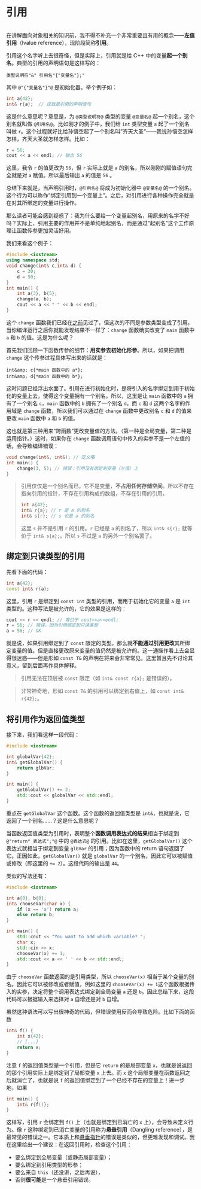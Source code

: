 # 引用

<h6 id="idx_左值引用"></h6>
<h6 id="idx_引用"></h6>

在讲解面向对象相关的知识前，我不得不补充一个非常重要且有用的概念——**左值引用**（lvalue reference），现阶段简称**引用**。

引用这个名字听上去很奇怪，但是实际上，引用就是给 C++ 中的变量**起一个别名**。典型的引用的声明语句是这样写的：

```sdsc
类型说明符"&" 引用名"{"变量名"};"
```

其中 `@"{"变量名"}"@` 是初始化器。举个例子如：

```cpp
int a{42};
int& r{a};  // 这就是引用的声明语句
```

这是什么意思呢？意思是，为 `@类型说明符@` 类型的变量 `@变量名@` 起一个别名，这个别名就叫做 `@引用名@`。比如刚才的例子中，我们给 `int` 类型变量 `a` 起了一个别名叫做 `r`。这个过程就好比给孙悟空起了一个别名叫”齐天大圣“——我说孙悟空怎样怎样，齐天大圣就怎样怎样。比如：
```cpp
r = 56;
cout << a << endl; // 输出 56
```
这里，我令 `r` 的值更改为 `56`，但 `r` 实际上就是 `a` 的别名，所以刚刚的赋值语句完全就是对 `a` 赋值。所以最后输出 `a` 的值是 `56` 。

总结下来就是，当声明引用时，`@引用名@` 将成为初始化器中 `@变量名@` 的一个别名。这个行为可以称作“绑定引用到一个变量上”。之后，对引用进行各种操作完全就是在对其所绑定的变量进行操作。

那么读者可能会感到疑惑了：我为什么要给一个变量起别名，用原来的名字不好吗？实际上，引用主要的作用并不是单纯地起别名，而是通过“起别名”这个工作原理让函数传参更加灵活好用。

我们来看这个例子：
```CPP
#include <iostream>
using namespace std;
void change(int& c,int& d) {
    c = 30;
    d = 50;
}
int main() {
    int a{3}, b{5};
    change(a, b);
    cout << a << " " << b << endl;
}
```
这个 `change` 函数我们已经在[之前](/ch03/function_execution.md#参数传递)见过了，但这次的不同是参数类型变成了引用。当你编译运行之后你就能发现结果不一样了：`change` 函数确实改变了 `main` 函数中 `a` 和 `b` 的值。这是为什么呢？

首先我们回顾一下函数传参的细节：**用实参去初始化形参**。所以，如果把调用 `change` 这个传参过程具体写出来的话就是：
```sdsc-legacy
int&amp; c{*main 函数中的 a*};
int&amp; d{*main 函数中的 b*};
```
这时问题已经浮出水面了。引用在进行初始化时，是将引入的名字绑定到用于初始化的变量上去，使得这个变量拥有一个别名。所以，这里是让 `main` 函数中的 `a` 拥有了一个别名 `c`，`main` 函数中的 `b` 拥有了一个别名 `d`。而 `c` 和 `d` 这两个名字的作用域是 `change` 函数，所以我们可以通过在 `change` 函数中更改别名 `c` 和 `d` 的值来更改 `main` 函数中 `a` 和 `b` 的值。

这也就是第三种用来“跨函数”更改变量值的方法。（第一种是全局变量，第二种是运用指针。）这时，如果你在 `change` 函数调用语句中传入的实参不是一个左值的话，会导致编译错误：
```cpp
void change(int&, int&); // 定义略
int main() {
    change(3, 5); // 错误：引用没有绑定到变量（左值）上
}
```

> 引用仅仅是一个别名而已，它不是变量，**不占用任何存储空间**。所以不存在指向引用的指针，不存在引用构成的数组，不存在引用的引用。
>
> ```cpp
> int a{42};
> int& r{a}; // r 是 a 的别名
> int& s{r}; // s 也是 a 的别名
> ```
>
> 这里 `s` 并不是引用 `r` 的引用。`r` 已经是 `a` 的别名了，所以 `int& s{r};` 就等价于 `int& s{a};`。所以 `s` 不过是 `a` 的另外一个别名罢了。

## 绑定到只读类型的引用

先看下面的代码：
```cpp
int a{42};
const int& r{a};
```
这里，引用 `r` 是绑定到 `const int` 类型的引用，而用于初始化它的变量 `a` 是 `int` 类型的。这种写法是被允许的，它的效果是这样的：
```cpp
cout << r << endl; // 等价于 cout<<a<<endl;
r = 56; // 错误，因为引用绑定到只读类型
a = 56; // OK
```

就是说，如果引用绑定到了 `const` 限定的类型，那么就**不能通过引用更改**其所绑定变量的值。但是直接更改原来变量的值仍然是被允许的。这一通操作看上去会显得很迷惑——但是形如 `const T&` 的声明在将来会非常常见。这里暂且先不讨论其意义，留到后面再作具体解释。

> 引用无法在顶层被 `const` 限定（如 `int& const r{a};` 是错误的）。

> 非常神奇地，形如 `const T&` 的引用可以绑定到右值上，如 `const int& r{42};`。

## 将引用作为返回值类型

接下来，我们看这样一段代码：

```cpp codemo(show)
#include <iostream>

int globalVar{42};
int& getGlobalVar() {
    return glbVar;
}

int main() {
    getGlobalVar() += 2;
    std::cout << globalVar << std::endl;
}
```

重点在 `getGlobalVar` 这个函数。这个函数的返回值类型是 `int&`，也就是说，它返回了一个别名……？这是什么意思呢？

当函数返回值类型为引用时，表明整个**函数调用表达式的结果**相当于绑定到 `@"return" 表达式";"@` 中的 `@表达式@` 的引用。比如在这里，`getGlobalVar()` 这个表达式就相当于绑定到变量 `glbVar` 的引用；因为函数中的 return 语句返回了它。正因如此，`getGlobalVar()` 就是 `globalVar` 的一个别名，因此它可以被赋值或修改（即这里的 `+= 2`）。这段代码的输出是 `44`。

类似的写法还有：

```cpp codemo(show)
#include <iostream>

int a{0}, b{0};
int& chooseVar(char x) {
    if (x == 'a') return a;
    else return b;
}

int main() {
    std::cout << "You want to add which variable? ";
    char x;
    std::cin >> x;
    chooseVar(x) += 1;
    std::cout << a << ' ' << b << std::endl;
}
```

由于 `chooseVar` 函数返回的是引用类型，所以 `chooseVar(x)` 相当于某个变量的别名。因此它可以被修改或者赋值，例如这里的 `chooseVar(x) += 1`这个函数根据传入的实参，决定将整个调用表达式绑定到全局变量 `a` 还是 `b`。因此总结下来，这段代码可以根据输入来选择对 `a` 自增还是对 `b` 自增。

虽然这种语法可以写出很神奇的代码，但错误使用反而会导致危险。比如下面的函数
```cpp
int& f() {
    int x{42};
    // [...]
    return x;
}
```

注意 `f` 的返回值类型是一个引用，但是它 `return` 的是局部变量 `x`，也就是说返回的那个引用实际上是绑定到了局部变量 `x` 上去。而 `x` 这个局部变量在函数返回之后就消亡了，也就是说 `f` 的返回值绑定到了一个已经不存在的变量上！进一步地，如果
```cpp
int main() {
    int& r{f()};
}
```
这样写，引用 `r` 会绑定到 `f()` 上（也就是绑定到已消亡的 `x` 上），会导致未定义行为。像 `r` 这种绑定到已消亡变量的引用称为**悬垂引用**（Dangling reference），是最常见的错误之一。它本质上和[悬垂指针](/ch04/list/safety#悬垂指针)的错误是类似的，但更难发现和调试。我在这里给出一个建议：在返回引用时，检查这个引用：
- 要么绑定到全局变量（或静态局部变量）；
- 要么绑定到引用类型的形参；
- 要么来自 `this`（还没讲，之后再说），
- 否则**很可能**是一个悬垂引用错误。
